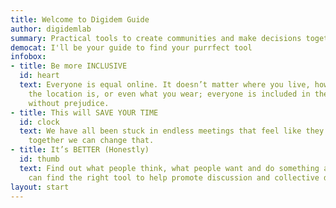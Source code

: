 ```yaml
---
title: Welcome to Digidem Guide
author: digidemlab
summary: Practical tools to create communities and make decisions together.
democat: I'll be your guide to find your purrfect tool
infobox:
- title: Be more INCLUSIVE
  id: heart
  text: Everyone is equal online. It doesn’t matter where you live, how accessible
    the location is, or even what you wear; everyone is included in the discussion
    without prejudice.
- title: This will SAVE YOUR TIME
  id: clock
  text: We have all been stuck in endless meetings that feel like they’re going nowhere;
    together we can change that.
- title: It’s BETTER (Honestly)
  id: thumb
  text: Find out what people think, what people want and do something about it. We
    can find the right tool to help promote discussion and collective decisions.
layout: start
---
```


